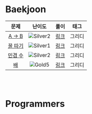 # Baekjoon

| 문제 | 난이도 | 풀이 | 태그 |
| :-----------------------------------------------: | :-------------: | :------------: | :-----------------------------: |
| [A -> B](https://www.acmicpc.net/problem/16953) | ![Silver2](https://user-images.githubusercontent.com/78140516/177301911-54a3f0b7-947b-453e-99e5-2f754b72b35b.svg)  | [링크](https://github.com/Gosh95/coding-test/blob/main/solved/python/baekjoon/greedy/16953.py) | 그리디  |
| [꿀 따기](https://www.acmicpc.net/problem/21758) | ![Silver1](https://user-images.githubusercontent.com/78140516/177302581-f4f0b0ee-760b-4fed-8cd6-620fa88a4e74.svg)  | [링크](https://github.com/Gosh95/coding-test/blob/main/solved/python/baekjoon/greedy/21758.py) | 그리디  |
| [민겸 수](https://www.acmicpc.net/problem/21314) | ![Silver2](https://user-images.githubusercontent.com/78140516/177301911-54a3f0b7-947b-453e-99e5-2f754b72b35b.svg)  | [링크](https://github.com/Gosh95/coding-test/blob/main/solved/python/baekjoon/greedy/213141.py) | 그리디  |
| [배](https://www.acmicpc.net/problem/1092) | ![Gold5](https://user-images.githubusercontent.com/78140516/177302597-81c43004-bfff-4524-ba42-2c5549e0f0ae.svg)  | [링크](https://github.com/Gosh95/coding-test/blob/main/solved/python/baekjoon/greedy/1092.py) | 그리디  |

<br/>
<br/>

# Programmers
